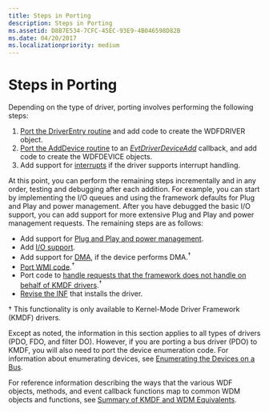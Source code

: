 ```yaml
---
title: Steps in Porting
description: Steps in Porting
ms.assetid: D8B7E534-7CFC-45EC-93E9-4B046598D82B
ms.date: 04/20/2017
ms.localizationpriority: medium
---
```


# Steps in Porting


Depending on the type of driver, porting involves performing the following steps:

1.  [Port the DriverEntry routine](porting-driver-entry.md) and add code to create the WDFDRIVER object.
2.  [Port the AddDevice routine](porting-adddevice-to-evtdriverdeviceadd.md) to an [*EvtDriverDeviceAdd*](https://docs.microsoft.com/windows-hardware/drivers/ddi/content/wdfdriver/nc-wdfdriver-evt_wdf_driver_device_add) callback, and add code to create the WDFDEVICE objects.
3.  Add support for [interrupts](porting-interrupt-functionality.md) if the driver supports interrupt handling.

At this point, you can perform the remaining steps incrementally and in any order, testing and debugging after each addition. For example, you can start by implementing the I/O queues and using the framework defaults for Plug and Play and power management. After you have debugged the basic I/O support, you can add support for more extensive Plug and Play and power management requests. The remaining steps are as follows:

-   Add support for [Plug and Play and power management](porting-pnp-and-power-management-functionality.md).
-   Add [I/O support](porting-i-o-handling.md).
-   Add support for [DMA](porting-dma.md), if the device performs DMA.<sup>†</sup>
-   [Port WMI code](porting-wmi-code.md).<sup>†</sup>
-   Port code to [handle requests that the framework does not handle on behalf of KMDF drivers](requests-that-kmdf-does-not-support.md).<sup>†</sup>
-   [Revise the INF](installation-procedure.md) that installs the driver.

† This functionality is only available to Kernel-Mode Driver Framework (KMDF) drivers.

Except as noted, the information in this section applies to all types of drivers (PDO, FDO, and filter DO). However, if you are porting a bus driver (PDO) to KMDF, you will also need to port the device enumeration code. For information about enumerating devices, see [Enumerating the Devices on a Bus](enumerating-the-devices-on-a-bus.md).

For reference information describing the ways that the various WDF objects, methods, and event callback functions map to common WDM objects and functions, see [Summary of KMDF and WDM Equivalents](summary-of-kmdf-and-wdm-equivalents.md).

 

 





